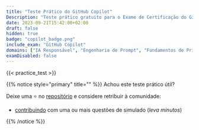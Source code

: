 ```yaml
---
title: "Teste Prático do GitHub Copilot"
Description: "Teste prático gratuito para o Exame de Certificação do GitHub Copilot."
date: 2023-09-21T15:42:00+02:00
draft: false
hidden: true
badge: "copilot_badge.png"
include_exam: "GitHub Copilot"
domains: ["IA Responsável", "Engenharia de Prompt", "Fundamentos de Privacidade"]
examDisabled: false
---
```


{{< practice_test >}}

{{% notice style="primary" title="" %}}
Achou este teste prático útil?

Deixe uma &#x2B50; no [repositório](https://github.com/FidelusAleksander/ghcertified) e considere retribuir à comunidade:
- [contribuindo](https://github.com/FidelusAleksander/ghcertified/blob/master/CONTRIBUTING.md) com uma ou mais questões de simulado (*leva minutos*)

{{% /notice %}}
